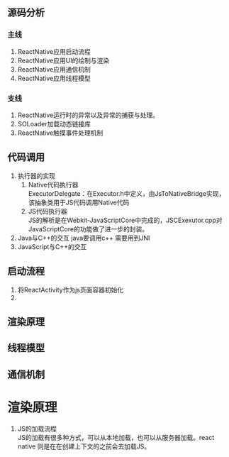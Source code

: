 ## 源码分析
### 主线
1. ReactNative应用启动流程
2. ReactNative应用UI的绘制与渲染
3. ReactNative应用通信机制
3. ReactNative应用线程模型
### 支线
1. ReactNative运行时的异常以及异常的捕获与处理。
2. SOLoader加载动态链接库
3. ReactNative触摸事件处理机制
## 代码调用
1. 执行器的实现
    1. Native代码执行器  
    ExecutorDelegate：在Executor.h中定义，由JsToNativeBridge实现，该抽象类用于JS代码调用Native代码
    2. JS代码执行器  
    JS的解析是在Webkit-JavaScriptCore中完成的，JSCExexutor.cpp对JavaScriptCore的功能做了进一步的封装。
2. Java与C++的交互
java要调用c++ 需要用到JNI
3. JavaScript与C++的交互
## 启动流程
1. 将ReactActivity作为js页面容器初始化
2. 
## 渲染原理
## 线程模型
## 通信机制


# 渲染原理
1. JS的加载流程  
JS的加载有很多种方式，可以从本地加载，也可以从服务器加载。react native 则是在在创建上下文的之前会去加载JS。